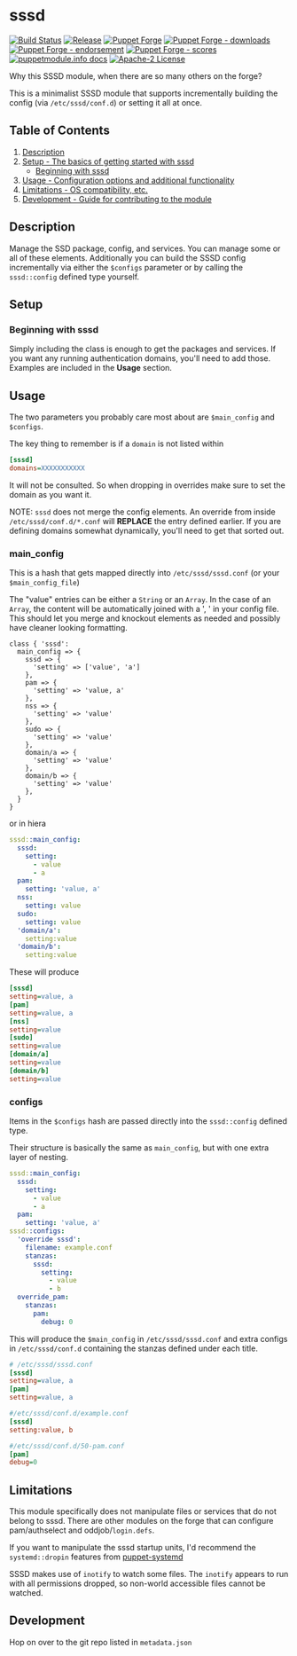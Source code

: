# sssd

[![Build Status](https://github.com/voxpupuli/puppet-sssd/workflows/CI/badge.svg)](https://github.com/voxpupuli/puppet-sssd/actions?query=workflow%3ACI)
[![Release](https://github.com/voxpupuli/puppet-sssd/actions/workflows/release.yml/badge.svg)](https://github.com/voxpupuli/puppet-sssd/actions/workflows/release.yml)
[![Puppet Forge](https://img.shields.io/puppetforge/v/puppet/sssd.svg)](https://forge.puppetlabs.com/puppet/sssd)
[![Puppet Forge - downloads](https://img.shields.io/puppetforge/dt/puppet/sssd.svg)](https://forge.puppetlabs.com/puppet/sssd)
[![Puppet Forge - endorsement](https://img.shields.io/puppetforge/e/puppet/sssd.svg)](https://forge.puppetlabs.com/puppet/sssd)
[![Puppet Forge - scores](https://img.shields.io/puppetforge/f/puppet/sssd.svg)](https://forge.puppetlabs.com/puppet/sssd)
[![puppetmodule.info docs](http://www.puppetmodule.info/images/badge.png)](http://www.puppetmodule.info/m/puppet-sssd)
[![Apache-2 License](https://img.shields.io/github/license/voxpupuli/puppet-sssd.svg)](LICENSE)

Why this SSSD module, when there are so many others on the forge?

This is a minimalist SSSD module that supports incrementally building the config (via `/etc/sssd/conf.d`) or setting it all at once.

## Table of Contents

1. [Description](#description)
1. [Setup - The basics of getting started with sssd](#setup)
    * [Beginning with sssd](#beginning-with-sssd)
1. [Usage - Configuration options and additional functionality](#usage)
1. [Limitations - OS compatibility, etc.](#limitations)
1. [Development - Guide for contributing to the module](#development)

## Description

Manage the SSD package, config, and services.  You can manage some or all of these elements.  Additionally you can build the SSSD config incrementally via either the `$configs` parameter or by calling the `sssd::config` defined type yourself.

## Setup

### Beginning with sssd

Simply including the class is enough to get the packages and services.  If you want any running authentication domains, you'll need to add those.  Examples are included in the **Usage** section.

## Usage

The two parameters you probably care most about are `$main_config` and `$configs`.

The key thing to remember is if a `domain` is not listed within
```ini
[sssd]
domains=XXXXXXXXXXX
```
It will not be consulted.  So when dropping in overrides make sure to set the domain as you want it.

NOTE: `sssd` does not merge the config elements.  An override from inside `/etc/sssd/conf.d/*.conf` will **REPLACE** the entry defined earlier.  If you are defining domains somewhat dynamically, you'll need to get that sorted out.

### main\_config

This is a hash that gets mapped directly into `/etc/sssd/sssd.conf` (or your `$main_config_file`)

The "value" entries can be either a `String` or an `Array`.  In the case of an `Array`, the content will be automatically joined with a ', ' in your config file.  This should let you merge and knockout elements as needed and possibly have cleaner looking formatting.

```puppet
class { 'sssd':
  main_config => {
    sssd => {
      'setting' => ['value', 'a']
    },
    pam => {
      'setting' => 'value, a'
    },
    nss => {
      'setting' => 'value'
    },
    sudo => {
      'setting' => 'value'
    },
    domain/a => {
      'setting' => 'value'
    },
    domain/b => {
      'setting' => 'value'
    },
  }
}
```
or in hiera
```yaml
sssd::main_config:
  sssd:
    setting:
      - value
      - a
  pam:
    setting: 'value, a'
  nss:
    setting: value
  sudo:
    setting: value
  'domain/a':
    setting:value
  'domain/b':
    setting:value
```

These will produce
```ini
[sssd]
setting=value, a
[pam]
setting=value, a
[nss]
setting=value
[sudo]
setting=value
[domain/a]
setting=value
[domain/b]
setting=value
```

### configs

Items in the `$configs` hash are passed directly into the `sssd::config` defined type.

Their structure is basically the same as `main_config`, but with one extra layer of nesting.

```yaml
sssd::main_config:
  sssd:
    setting:
      - value
      - a
  pam:
    setting: 'value, a'
sssd::configs:
  'override sssd':
    filename: example.conf
    stanzas:
      sssd:
        setting:
          - value
          - b
  override_pam:
    stanzas:
      pam:
        debug: 0
```

This will produce the `$main_config` in `/etc/sssd/sssd.conf` and extra configs in `/etc/sssd/conf.d` containing the stanzas defined under each title.

```ini
# /etc/sssd/sssd.conf
[sssd]
setting=value, a
[pam]
setting=value, a
```

```ini
#/etc/sssd/conf.d/example.conf
[sssd]
setting:value, b
```

```ini
#/etc/sssd/conf.d/50-pam.conf
[pam]
debug=0
```

## Limitations

This module specifically does not manipulate files or services
that do not belong to sssd.  There are other modules on the forge
that can configure pam/authselect and oddjob/`login.defs`.

If you want to manipulate the sssd startup units, I'd recommend the
`systemd::dropin` features from [puppet-systemd](https://forge.puppet.com/modules/puppet/systemd)

SSSD makes use of `inotify` to watch some files.  The `inotify` appears to run with all permissions dropped, so non-world accessible files cannot be watched.

## Development

Hop on over to the git repo listed in `metadata.json`
